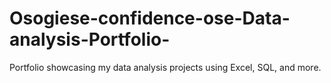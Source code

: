 # Osogiese-confidence-ose-Data-analysis-Portfolio-
Portfolio showcasing my data analysis projects using Excel, SQL, and more.
